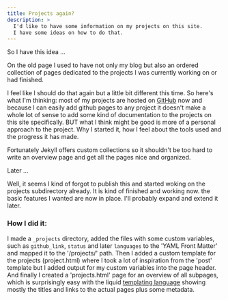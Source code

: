 ```yaml
---
title: Projects again?
description: >
  I'd like to have some information on my projects on this site.
  I have some ideas on how to do that.
---
```


So I have this idea ...

On the old page I used to have not only my blog but also an ordered collection of pages dedicated to the projects I was currently working on or had finished.

I feel like I should do that again but a little bit different this time. So here's what I'm thinking: most of my projects are hosted on [GitHub](//github.com) now and because I can easily add github pages to any project it doesn't make a whole lot of sense to add some kind of documentation to the projects on this site specifically.
BUT what I think might be good is more of a personal approach to the project. Why I started it, how I feel about the tools used and the progress it has made.

Fortunately Jekyll offers custom collections so it shouldn't be too hard to write an overview page and get all the pages nice and organized.


Later ...

Well, it seems I kind of forgot to publish this and started woking on the projects subdirectory already. It is kind of finished and working now. the basic features I wanted are now in place. I'll probably expand and extend it later.

### How I did it:

I made a `_projects` directory, added the files with some custom variables, such as `github_link`, `status` and later `languages` to the 'YAML Front Matter' and mapped it to the '/projects/' path.
Then I added a custom template for the projects (project.html) where I took a lot of inspiration from the 'post' template but I added output for my custom variables into the page header.
And finally I created a 'projects.html' page for an overview of all subpages, which is surprisingly easy with the liquid [templating language](//github.com/Shopify/liquid) showing mostly the titles and links to the actual pages plus some metadata.
